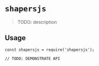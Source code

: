 # `shapersjs`

> TODO: description

## Usage

```
const shapersjs = require('shapersjs');

// TODO: DEMONSTRATE API
```
